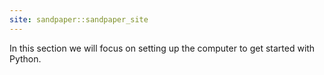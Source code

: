 ```yaml
---
site: sandpaper::sandpaper_site
---
```


In this section we will focus on setting up the computer to get started with Python.


[workbench]: https://carpentries.github.io/sandpaper-docs

